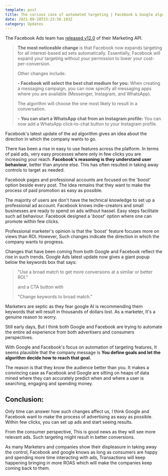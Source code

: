 ```yaml
---
template: post
title: The curious case of automated targeting | Facebook & Google algorithm update
date: 2021-09-20T23:23:58.193Z
category: Updates
---
```

The Facebook Ads team has [released v12.0](https://developers.facebook.com/blog/post/2021/09/14/introducing-facebook-graph-api-v12-marketing-api-v12/) of their Marketing API.

> **The most noticeable change** is that Facebook now expands targeting for all interest-based ad sets automatically. Essentially, Facebook will expand your targeting without your permission to lower your cost-per-conversion. 
>
> Other changes include:
>
> **- Facebook will select the best chat medium for you:** When creating a messaging campaign, you can now specify all messaging apps where you are available (Messenger, Instagram, and WhatsApp).
>
> The algorithm will choose the one most likely to result in a conversation. 
>
> **- You can start a WhatsApp chat from an Instagram profile:** You can now add a WhatsApp click-to-chat button to your Instagram profile. 

Facebook's latest update of the ad algorithm gives an idea about the direction in which the company wants to go. 

There has been a rise in easy to use features across the platform. In terms of paid ads, very easy processes where only in few clicks you are increasing your reach. **Facebook's reasoning is they understand user behaviour**, better than anyone else. This has often resulted in taking away controls to target as needed. 

Facebook pages and professional accounts are focused on the '*boost*' option beside every post. The idea remains that they want to make the process of paid promotion as easy as possible. 

The majority of users are don't have the technical knowledge to set up a professional ad account. Facebook knows indie-creators and small businesses are ready to spend on ads without hassel. Easy steps facilitate such ad behaviour. Facebook designed a '*boost*' option where one can promote within few clicks.

Professional marketer's opinion is that the 'boost' feature focuses more on views than ROI. However, Such changes indicate the direction in which the company wants to progress.

Changes that have been coming from both Google and Facebook reflect the rise in such trends. Google Ads latest update now gives a giant popup below the keywords box that says:

> "Use a broad match to get more conversions at a similar or better ROI." 
>
> and a CTA button with 
>
> "Change keywords to broad match."

Marketers are septic as they fear google AI is recommending them keywords that will result in thousands of dollars lost. As a marketer, It's a genuine reason to worry.

Still early days, But I think both Google and Facebook are trying to automate the entire ad experience from both advertisers and consumers perspectives.

With Google and Facebook's focus on automation of targeting features, It seems plausible that the company message is **You define goals and let the algorithm decide how to reach that goal.**

The reason is that they know the audience better than you. It makes a convincing case as Facebook and Google are sitting on heaps of data mined where they can accurately predict when and where a user is searching, engaging and spending money.



## **Conclusion:**

Only time can answer how such changes affect us, I think Google and Facebook want to make the process of advertising as easy as possible. Within few clicks, you can set up ads and start seeing results.

From the consumer perspective, This is good news as they will see more relevant ads. Such targeting might result in better conversions.

As many Marketers and companies show their displeasure in taking away the control, Facebook and google knows as long as consumers are happy and spending more time interacting with ads, Transactions will keep happening bringing in more ROAS which will make the companies keep coming back to them.